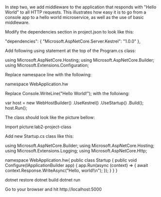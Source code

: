 In step two, we add middleware to the application that responds with "Hello World" to all HTTP requests. This illustrates how easy it is to go from a console app to a hello world microservice, as well as the use of basic middleware.

Modify the dependencies section in project.json to look like this:

  "dependencies": {
        "Microsoft.AspNetCore.Server.Kestrel": "1.0.0"
  },

  Add following using statement at the top of the Program.cs class:

  using Microsoft.AspNetCore.Hosting;
  using Microsoft.AspNetCore.Builder;
  using Microsoft.Extensions.Configuration;

  Replace namespace line with the following:

  namespace WebApplication.hw

  Replace Console.WriteLine("Hello World!"); with the folloiwng:

  var host = new WebHostBuilder()
 	     .UseKestrel()
 		 .UseStartup<Startup>()
 	     .Build();
  host.Run();
  
  The class should look like the picture bellow:

  <todo>    Import picture:lab2-project-class

Add new Startup.cs class like this:

using Microsoft.AspNetCore.Builder;
using Microsoft.AspNetCore.Hosting;
using Microsoft.Extensions.Logging;
using Microsoft.AspNetCore.Http;

namespace WebApplication.hw{
    public class Startup
    {
        public void Configure(IApplicationBuilder app)
        {
            app.Run(async (context) =>
            {
                await context.Response.WriteAsync("Hello, world!\n");
            });
        }
    }
}

<walkthrough files created>
dotnet restore
<pulling down dependencies>
dotnet build
dotnet run

Go to your browser and hit http://localhost:5000
